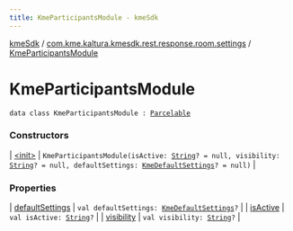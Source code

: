 ```yaml
---
title: KmeParticipantsModule - kmeSdk
---
```


[kmeSdk](../../index.html) / [com.kme.kaltura.kmesdk.rest.response.room.settings](../index.html) / [KmeParticipantsModule](./index.html)

# KmeParticipantsModule

`data class KmeParticipantsModule : `[`Parcelable`](https://developer.android.com/reference/android/os/Parcelable.html)

### Constructors

| [&lt;init&gt;](-init-.html) | `KmeParticipantsModule(isActive: `[`String`](https://kotlinlang.org/api/latest/jvm/stdlib/kotlin/-string/index.html)`? = null, visibility: `[`String`](https://kotlinlang.org/api/latest/jvm/stdlib/kotlin/-string/index.html)`? = null, defaultSettings: `[`KmeDefaultSettings`](../-kme-default-settings/index.html)`? = null)` |

### Properties

| [defaultSettings](default-settings.html) | `val defaultSettings: `[`KmeDefaultSettings`](../-kme-default-settings/index.html)`?` |
| [isActive](is-active.html) | `val isActive: `[`String`](https://kotlinlang.org/api/latest/jvm/stdlib/kotlin/-string/index.html)`?` |
| [visibility](visibility.html) | `val visibility: `[`String`](https://kotlinlang.org/api/latest/jvm/stdlib/kotlin/-string/index.html)`?` |

